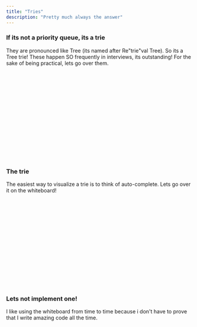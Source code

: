 ```yaml
---
title: "Tries"
description: "Pretty much always the answer"
---
```


### If its not a priority queue, its a trie
They are pronounced like Tree (its named after Re"trie"val Tree).  So its a
Tree trie!  These happen SO frequently in interviews, its outstanding!  For the
sake of being practical, lets go over them.

<br/>
<br/>
<br/>
<br/>
<br/>
<br/>
<br/>
<br/>
<br/>
<br/>
<br/>
<br/>
<br/>
<br/>

### The trie
The easiest way to visualize a trie is to think of auto-complete.  Lets go over
it on the whiteboard!

<br/>
<br/>
<br/>
<br/>
<br/>
<br/>
<br/>
<br/>
<br/>
<br/>
<br/>
<br/>
<br/>
<br/>

### Lets not implement one!
I like using the whiteboard from time to time because i don't have to prove
that I write amazing code all the time.

<br/>
<br/>
<br/>
<br/>
<br/>
<br/>
<br/>
<br/>
<br/>
<br/>
<br/>
<br/>
<br/>
<br/>
